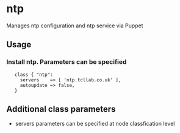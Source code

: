 # ntp

Manages ntp configuration and ntp service via Puppet

## Usage

### Install ntp. Parameters can be specified

```
   class { "ntp":
     servers    => [ 'ntp.tcllab.co.uk' ],
     autoupdate => false,
   }
```

## Additional class parameters
* servers parameters can be specified at node classfication level
